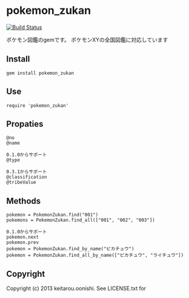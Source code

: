 # pokemon_zukan

[![Build Status](https://travis-ci.org/keitarou/pokemon_zukan.svg?branch=master)](https://travis-ci.org/keitarou/pokemon_zukan)

ポケモン図鑑のgemです。
ポケモンXYの全国図鑑に対応しています

## Install

	gem install pokemon_zukan

## Use

	require 'pokemon_zukan'
 
## Propaties
	@no
	@name

	0.1.0からサポート
	@type

	0.3.1からサポート
	@classification
	@tribeValue

## Methods

	pokemon = PokemonZukan.find("001")
	pokemons = PokemonZukan.find_all(["001", "002", "003"])

	0.1.0からサポート
	pokemon.next
	pokemon.prev
	pokemon = PokemonZukan.find_by_name("ピカチュウ")
	pokemon = PokemonZukan.find_all_by_name(["ピカチュウ", "ライチュウ"])

## Copyright

Copyright (c) 2013 keitarou.oonishi. See LICENSE.txt for
